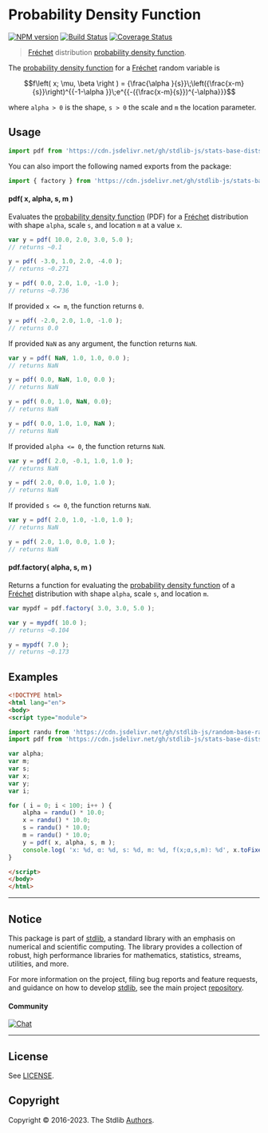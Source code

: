 <!--

@license Apache-2.0

Copyright (c) 2018 The Stdlib Authors.

Licensed under the Apache License, Version 2.0 (the "License");
you may not use this file except in compliance with the License.
You may obtain a copy of the License at

   http://www.apache.org/licenses/LICENSE-2.0

Unless required by applicable law or agreed to in writing, software
distributed under the License is distributed on an "AS IS" BASIS,
WITHOUT WARRANTIES OR CONDITIONS OF ANY KIND, either express or implied.
See the License for the specific language governing permissions and
limitations under the License.

-->

# Probability Density Function

[![NPM version][npm-image]][npm-url] [![Build Status][test-image]][test-url] [![Coverage Status][coverage-image]][coverage-url] <!-- [![dependencies][dependencies-image]][dependencies-url] -->

> [Fréchet][frechet-distribution] distribution [probability density function][pdf].

<section class="intro">

The [probability density function][pdf] for a [Fréchet][frechet-distribution] random variable is

<!-- <equation class="equation" label="eq:frechet_pdf" align="center" raw="f\left( x; \mu, \beta \right ) = {\frac{\alpha }{s}}\;\left({\frac{x-m}{s}}\right)^{{-1-\alpha }}\;e^{{-({\frac{x-m}{s}})^{-\alpha}}}" alt="Probability density function for a Fréchet distribution."> -->

```math
f\left( x; \mu, \beta \right ) = {\frac{\alpha }{s}}\;\left({\frac{x-m}{s}}\right)^{{-1-\alpha }}\;e^{{-({\frac{x-m}{s}})^{-\alpha}}}
```

<!-- <div class="equation" align="center" data-raw-text="f\left( x; \mu, \beta \right ) = {\frac{\alpha }{s}}\;\left({\frac{x-m}{s}}\right)^{{-1-\alpha }}\;e^{{-({\frac{x-m}{s}})^{-\alpha}}}" data-equation="eq:frechet_pdf">
    <img src="https://cdn.jsdelivr.net/gh/stdlib-js/stdlib@591cf9d5c3a0cd3c1ceec961e5c49d73a68374cb/lib/node_modules/@stdlib/stats/base/dists/frechet/pdf/docs/img/equation_frechet_pdf.svg" alt="Probability density function for a Fréchet distribution.">
    <br>
</div> -->

<!-- </equation> -->

where `alpha > 0` is the shape, `s > 0` the scale and `m` the location parameter.

</section>

<!-- /.intro -->



<section class="usage">

## Usage

```javascript
import pdf from 'https://cdn.jsdelivr.net/gh/stdlib-js/stats-base-dists-frechet-pdf@esm/index.mjs';
```

You can also import the following named exports from the package:

```javascript
import { factory } from 'https://cdn.jsdelivr.net/gh/stdlib-js/stats-base-dists-frechet-pdf@esm/index.mjs';
```

#### pdf( x, alpha, s, m )

Evaluates the [probability density function][pdf] (PDF) for a [Fréchet][frechet-distribution] distribution with shape `alpha`, scale `s`, and location `m` at a value `x`.

```javascript
var y = pdf( 10.0, 2.0, 3.0, 5.0 );
// returns ~0.1

y = pdf( -3.0, 1.0, 2.0, -4.0 );
// returns ~0.271

y = pdf( 0.0, 2.0, 1.0, -1.0 );
// returns ~0.736
```

If provided `x <= m`, the function returns `0`.

```javascript
y = pdf( -2.0, 2.0, 1.0, -1.0 );
// returns 0.0
```

If provided `NaN` as any argument, the function returns `NaN`.

```javascript
var y = pdf( NaN, 1.0, 1.0, 0.0 );
// returns NaN

y = pdf( 0.0, NaN, 1.0, 0.0 );
// returns NaN

y = pdf( 0.0, 1.0, NaN, 0.0);
// returns NaN

y = pdf( 0.0, 1.0, 1.0, NaN );
// returns NaN
```

If provided `alpha <= 0`, the function returns `NaN`.

```javascript
var y = pdf( 2.0, -0.1, 1.0, 1.0 );
// returns NaN

y = pdf( 2.0, 0.0, 1.0, 1.0 );
// returns NaN
```

If provided `s <= 0`, the function returns `NaN`.

```javascript
var y = pdf( 2.0, 1.0, -1.0, 1.0 );
// returns NaN

y = pdf( 2.0, 1.0, 0.0, 1.0 );
// returns NaN
```

#### pdf.factory( alpha, s, m )

Returns a function for evaluating the [probability density function][pdf] of a [Fréchet][frechet-distribution] distribution with shape `alpha`, scale `s`, and location `m`.

```javascript
var mypdf = pdf.factory( 3.0, 3.0, 5.0 );

var y = mypdf( 10.0 );
// returns ~0.104

y = mypdf( 7.0 );
// returns ~0.173
```

</section>

<!-- /.usage -->

<section class="examples">

## Examples

<!-- eslint no-undef: "error" -->

```html
<!DOCTYPE html>
<html lang="en">
<body>
<script type="module">

import randu from 'https://cdn.jsdelivr.net/gh/stdlib-js/random-base-randu@esm/index.mjs';
import pdf from 'https://cdn.jsdelivr.net/gh/stdlib-js/stats-base-dists-frechet-pdf@esm/index.mjs';

var alpha;
var m;
var s;
var x;
var y;
var i;

for ( i = 0; i < 100; i++ ) {
    alpha = randu() * 10.0;
    x = randu() * 10.0;
    s = randu() * 10.0;
    m = randu() * 10.0;
    y = pdf( x, alpha, s, m );
    console.log( 'x: %d, α: %d, s: %d, m: %d, f(x;α,s,m): %d', x.toFixed( 4 ), alpha.toFixed( 4 ), s.toFixed( 4 ), m.toFixed( 4 ), y.toFixed( 4 ) );
}

</script>
</body>
</html>
```

</section>

<!-- /.examples -->

<!-- Section for related `stdlib` packages. Do not manually edit this section, as it is automatically populated. -->

<section class="related">

</section>

<!-- /.related -->

<!-- Section for all links. Make sure to keep an empty line after the `section` element and another before the `/section` close. -->


<section class="main-repo" >

* * *

## Notice

This package is part of [stdlib][stdlib], a standard library with an emphasis on numerical and scientific computing. The library provides a collection of robust, high performance libraries for mathematics, statistics, streams, utilities, and more.

For more information on the project, filing bug reports and feature requests, and guidance on how to develop [stdlib][stdlib], see the main project [repository][stdlib].

#### Community

[![Chat][chat-image]][chat-url]

---

## License

See [LICENSE][stdlib-license].


## Copyright

Copyright &copy; 2016-2023. The Stdlib [Authors][stdlib-authors].

</section>

<!-- /.stdlib -->

<!-- Section for all links. Make sure to keep an empty line after the `section` element and another before the `/section` close. -->

<section class="links">

[npm-image]: http://img.shields.io/npm/v/@stdlib/stats-base-dists-frechet-pdf.svg
[npm-url]: https://npmjs.org/package/@stdlib/stats-base-dists-frechet-pdf

[test-image]: https://github.com/stdlib-js/stats-base-dists-frechet-pdf/actions/workflows/test.yml/badge.svg?branch=main
[test-url]: https://github.com/stdlib-js/stats-base-dists-frechet-pdf/actions/workflows/test.yml?query=branch:main

[coverage-image]: https://img.shields.io/codecov/c/github/stdlib-js/stats-base-dists-frechet-pdf/main.svg
[coverage-url]: https://codecov.io/github/stdlib-js/stats-base-dists-frechet-pdf?branch=main

<!--

[dependencies-image]: https://img.shields.io/david/stdlib-js/stats-base-dists-frechet-pdf.svg
[dependencies-url]: https://david-dm.org/stdlib-js/stats-base-dists-frechet-pdf/main

-->

[chat-image]: https://img.shields.io/gitter/room/stdlib-js/stdlib.svg
[chat-url]: https://app.gitter.im/#/room/#stdlib-js_stdlib:gitter.im

[stdlib]: https://github.com/stdlib-js/stdlib

[stdlib-authors]: https://github.com/stdlib-js/stdlib/graphs/contributors

[umd]: https://github.com/umdjs/umd
[es-module]: https://developer.mozilla.org/en-US/docs/Web/JavaScript/Guide/Modules

[deno-url]: https://github.com/stdlib-js/stats-base-dists-frechet-pdf/tree/deno
[umd-url]: https://github.com/stdlib-js/stats-base-dists-frechet-pdf/tree/umd
[esm-url]: https://github.com/stdlib-js/stats-base-dists-frechet-pdf/tree/esm
[branches-url]: https://github.com/stdlib-js/stats-base-dists-frechet-pdf/blob/main/branches.md

[stdlib-license]: https://raw.githubusercontent.com/stdlib-js/stats-base-dists-frechet-pdf/main/LICENSE

[frechet-distribution]: https://en.wikipedia.org/wiki/Fr%C3%A9chet_distribution

[pdf]: https://en.wikipedia.org/wiki/Probability_density_function

</section>

<!-- /.links -->

